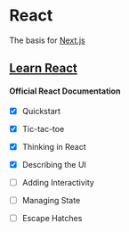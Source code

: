 # React
The basis for [Next.js](https://nextjs.org/)

## [Learn React](https://react.dev/learn)
#### Official React Documentation
- [x] Quickstart
- [x] Tic-tac-toe
- [x] Thinking in React
- [x] Describing the UI
- [ ] Adding Interactivity
- [ ] Managing State
- [ ] Escape Hatches

